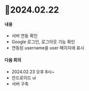 # 📄2024.02.22

#### 내용
- 서버 연동 확인
- Google 로그인, 로그아웃 기능 확인
- 연동된 username을 user 페이지에 표시


#### 다음 회의
- 2024.02.23 오후 8시~
- 안드로이드 ui
- 서버 구축
